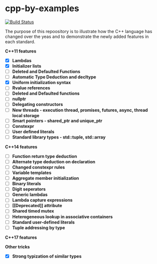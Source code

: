 # cpp-by-examples
[![Build Status](https://travis-ci.org/Ju57iCe/cpp-by-examples.svg?branch=master)](https://travis-ci.org/Ju57iCe/cpp-by-examples)

The purpose of this repoository is to illustrate how the C++ language has changed over the yeas and to demonstrate the newly added features in each standard.

**C++11 features**
 - [x] **Lambdas**
 - [x] **Initializer lists**
 - [ ] **Deleted and Defaulted Functions**
 - [ ] **Automatic Type Deduction and decltype**
 - [x] **Uniform initialization syntax**
 - [ ] **Rvalue references**
 - [ ] **Deleted and Defaulted functions**
 - [ ] **nullptr**
 - [ ] **Delegating constructоrs**
 - [ ] **New threads - execution thread, promises, futures, async, thread local storage**
 - [ ] **Smart pointers - shared_ptr and unique_ptr**
 - [ ] **Constexpr**
 - [ ] **User defined literals**
 - [ ] **Standard library types - std::tuple, std::array**

**C++14 features**
 - [ ] **Function return type deduction**
 - [ ] **Alternate type deduction on declaration**
 - [ ] **Changed constexpr rules**
 - [ ] **Variable templates**
 - [ ] **Aggregate member initialization**
 - [ ] **Binary literals**
 - [ ] **Digit seperators**
 - [ ] **Generic lambdas**
 - [ ] **Lambda capture expressions**
 - [ ] **[[Deprecated]] attribute**
 - [ ] **Shared timed mutex**
 - [ ] **Heterogeneous lookup in associative containers**
 - [ ] **Standard user-defined literals**
 - [ ] **Tuple addressing by type**

**C++17 features**

**Other tricks**
 - [x] **Strong typization of similar types**